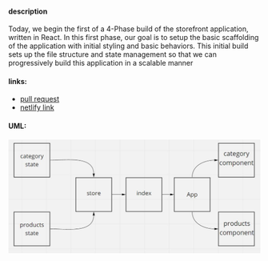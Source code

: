 #### description
Today, we begin the first of a 4-Phase build of the storefront application, written in React. In this first phase, our goal is to setup the basic scaffolding of the application with initial styling and basic behaviors. This initial build sets up the file structure and state management so that we can progressively build this application in a scalable manner  
#### links:
- [pull request](https://github.com/awwadsaeed/store-front/pull/6)
- [netlify link](https://nervous-mcnulty-1aa853.netlify.app/)
#### UML:
![UML](./lab36.JPG)

